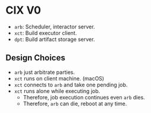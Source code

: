 

CIX V0
======

- `arb`: Scheduler, interactor server.
- `xct`: Build executor client.
- `dpt`: Build artifact storage server.

Design Choices
--------------
- `arb` just arbitrate parties.
- `xct` runs on client machine. (macOS)
- `xct` connects to `arb` and take one pending job.
- `xct` runs alone while executing job.
  - Therefore, job execution continues even `arb` dies.
  - Therefore, `arb` can die, reboot at any time.


